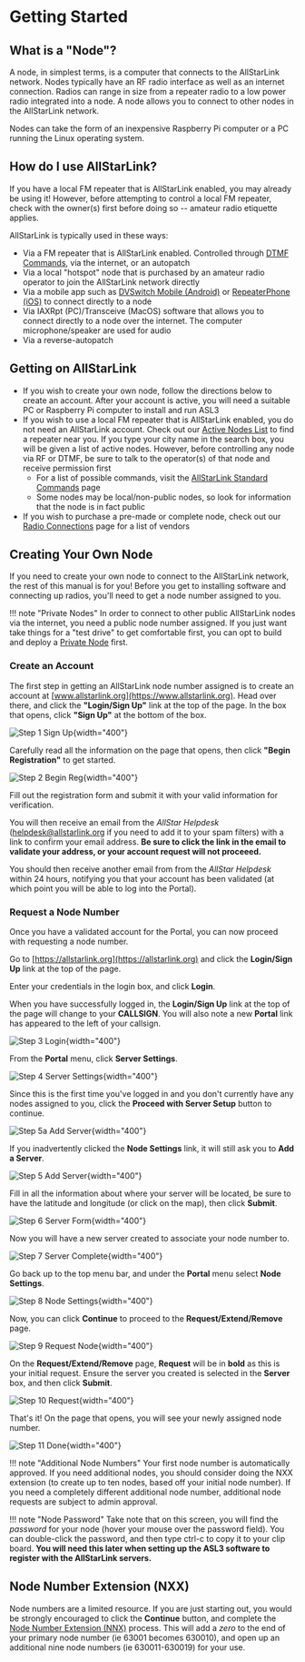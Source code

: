 # Getting Started
## What is a "Node"?
A node, in simplest terms, is a computer that connects to the AllStarLink network. Nodes typically have an RF radio interface as well as an internet connection. Radios can range in size from a repeater radio to a low power radio integrated into a node. A node allows you to connect to other nodes in the AllStarLink network. 

Nodes can take the form of an inexpensive Raspberry Pi computer or a PC running the Linux operating system.

## How do I use AllStarLink?
If you have a local FM repeater that is AllStarLink enabled, you may already be using it! However, before attempting to control a local FM repeater, check with the owner(s) first before doing so -- amateur radio etiquette applies.

AllStarLink is typically used in these ways:

* Via a FM repeater that is AllStarLink enabled. Controlled through [DTMF Commands](https://wiki.allstarlink.org/wiki/AllStar_Link_Standard_Commands), via the internet, or an autopatch
* Via a local "hotspot" node that is purchased by an amateur radio operator to join the AllStarLink network directly
* Via a mobile app such as [DVSwitch Mobile (Android)](https://play.google.com/store/apps/details?id=org.dvswitch&hl=en_US&gl=US) or [RepeaterPhone (iOS)](https://apps.apple.com/us/app/repeaterphone/id1637247024) to connect directly to a node
* Via IAXRpt (PC)/Transceive (MacOS) software that allows you to connect directly to a node over the internet. The computer microphone/speaker are used for audio
* Via a reverse-autopatch

## Getting on AllStarLink
* If you wish to create your own node, follow the directions below to create an account. After your account is active, you will need a suitable PC or Raspberry Pi computer to install and run ASL3
* If you wish to use a local FM repeater that is AllStarLink enabled, you do not need an AllStarLink account. Check out our [Active Nodes List](https://stats.allstarlink.org/) to find a repeater near you. If you type your city name in the search box, you will be given a list of active nodes. However, before controlling any node via RF or DTMF, be sure to talk to the operator(s) of that node and receive permission first 
    * For a list of possible commands, visit the [AllStarLink Standard Commands](https://wiki.allstarlink.org/wiki/AllStar_Link_Standard_Commands) page
    * Some nodes may be local/non-public nodes, so look for information that the node is in fact public
* If you wish to purchase a pre-made or complete node, check out our [Radio Connections](https://wiki.allstarlink.org/wiki/Radio_Connections) page for a list of vendors

## Creating Your Own Node
If you need to create your own node to connect to the AllStarLink network, the rest of this manual is for you! Before you get to installing software and connecting up radios, you'll need to get a node number assigned to you. 

!!! note "Private Nodes"
    In order to connect to other public AllStarLink nodes via the internet, you need a public node number assigned. If you just want take things for a "test drive" to get comfortable first, you can opt to build and deploy a [Private Node](../adv-topics/privatenodes.md) first.  

### Create an Account
The first step in getting an AllStarLink node number assigned is to create an account at [www.allstarlink.org](https://www.allstarlink.org). Head over there, and click the **"Login/Sign Up"** link at the top of the page. In the box that opens, click **"Sign Up"** at the bottom of the box.

![Step 1 Sign Up](img/1_sign_up.png){width="400"}

Carefully read all the information on the page that opens, then click **"Begin Registration"** to get started.

![Step 2 Begin Reg](img/2_begin_reg.png){width="400"}

Fill out the registration form and submit it with your valid information for verification.

You will then receive an email from the *AllStar Helpdesk* (helpdesk@allstarlink.org if you need to add it to your spam filters) with a link to confirm your email address. **Be sure to click the link in the email to validate your address, or your account request will not proceeed.**

You should then receive another email from from the *AllStar Helpdesk* within 24 hours, notifying you that your account has been validated (at which point you will be able to log into the Portal).

### Request a Node Number
Once you have a validated account for the Portal, you can now proceed with requesting a node number.

Go to [https://allstarlink.org](https://allstarlink.org) and click the **Login/Sign Up** link at the top of the page.

Enter your credentials in the login box, and click **Login**.

When you have successfully logged in, the **Login/Sign Up** link at the top of the page will change to your **CALLSIGN**. You will also note a new **Portal** link has appeared to the left of your callsign.

![Step 3 Login](img/3_portal.png){width="400"}

From the **Portal** menu, click **Server Settings**.

![Step 4 Server Settings](img/4_node_settings.png){width="400"}

Since this is the first time you've logged in and you don't currently have any nodes assigned to you, click the **Proceed with Server Setup** button to continue.

![Step 5a Add Server](img/5a_add_server.png){width="400"}

If you inadvertently clicked the **Node Settings** link, it will still ask you to **Add a Server**.

![Step 5 Add Server](img/5_add_server.png){width="400"}

Fill in all the information about where your server will be located, be sure to have the latitude and longitude (or click on the map), then click **Submit**.

![Step 6 Server Form](img/6_test_server.png){width="400"}

Now you will have a new server created to associate your node number to.

![Step 7 Server Complete](img/7_server_complete.png){width="400"}

Go back up to the top menu bar, and under the **Portal** menu select **Node Settings**.

![Step 8 Node Settings](img/4_node_settings.png){width="400"}

Now, you can click **Continue** to proceed to the **Request/Extend/Remove** page.

![Step 9 Request Node](img/9_request_node.png){width="400"}

On the **Request/Extend/Remove** page, **Request** will be in **bold** as this is your initial request. Ensure the server you created is selected in the **Server** box, and then click **Submit**.

![Step 10 Request](img/10_request.png){width="400"}

That's it! On the page that opens, you will see your newly assigned node number.

![Step 11 Done](img/11_new_node.png){width="400"}

!!! note "Additional Node Numbers"
    Your first node number is automatically approved. If you need additional nodes, you should consider doing the NXX extension (to create up to ten nodes, based off your initial node number). If you need a completely different additional node number, additional node requests are subject to admin approval.

!!! note "Node Password"
    Take note that on this screen, you will find the *password* for your node (hover your mouse over the password field). You can double-click the password, and then type ctrl-c to copy it to your clip board. **You will need this later when setting up the ASL3 software to register with the AllStarLink servers.**

## Node Number Extension (NXX)
Node numbers are a limited resource. If you are just starting out, you would be strongly encouraged to click the **Continue** button, and complete the [Node Number Extension (NNX)](../adv-topics/nnx.md) process. This will add a *zero* to the end of your primary node number (ie 63001 becomes 630010), and open up an additional nine node numbers (ie 630011-630019) for your use.
